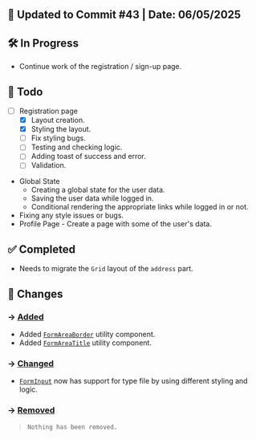 ## 📅 Updated to Commit #43 | Date: 06/05/2025

## 🛠️ In Progress

- Continue work of the registration / sign-up page.

## 🎯 Todo

- [ ] Registration page
  - [x] Layout creation.
  - [x] Styling the layout.
  - [ ] Fix styling bugs.
  - [ ] Testing and checking logic.
  - [ ] Adding toast of success and error.
  - [ ] Validation.
- Global State
  - Creating a global state for the user data.
  - Saving the user data while logged in.
  - Conditional rendering the appropriate links while logged in or not.
- Fixing any style issues or bugs.
- Profile Page - Create a page with some of the user's data.

## ✅ Completed

- Needs to migrate the `Grid` layout of the `address` part.

## 🔄 Changes

### → <u>Added</u>

- Added [`FormAreaBorder`](./src/components/utils/FormAreaBorder.tsx) utility component.
- Added [`FormAreaTitle`](./src/components/utils/FormAreaTitle.tsx) utility component.

### → <u>Changed</u>

- [`FormInput`](./src/components/FormInput.tsx) now has support for type file by using different styling and logic.

### → <u>Removed</u>

> `Nothing has been removed.`
